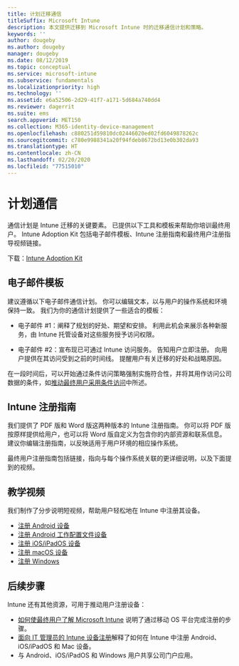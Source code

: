 ```yaml
---
title: 计划迁移通信
titleSuffix: Microsoft Intune
description: 本文提供迁移到 Microsoft Intune 时的迁移通信计划和策略。
keywords: ''
author: dougeby
ms.author: dougeby
manager: dougeby
ms.date: 08/12/2019
ms.topic: conceptual
ms.service: microsoft-intune
ms.subservice: fundamentals
ms.localizationpriority: high
ms.technology: ''
ms.assetid: e6a52506-2d29-41f7-a171-5d684a740dd4
ms.reviewer: dagerrit
ms.suite: ems
search.appverid: MET150
ms.collection: M365-identity-device-management
ms.openlocfilehash: c880251d59810dc02446020ed02fd6049878262c
ms.sourcegitcommit: c780e9988341a20f94fdeb8672bd13e0b302da93
ms.translationtype: HT
ms.contentlocale: zh-CN
ms.lasthandoff: 02/20/2020
ms.locfileid: "77515010"
---
```

# <a name="plan-communications"></a>计划通信

通信计划是 Intune 迁移的关键要素。 已提供以下工具和模板来帮助你培训最终用户。 Intune Adoption Kit 包括电子邮件模板、Intune 注册指南和最终用户注册指导视频链接。  

下载：[Intune Adoption Kit](https://aka.ms/IntuneAdoptionKit)

## <a name="email-templates"></a>电子邮件模板

建议遵循以下电子邮件通信计划。 你可以编辑文本，以与用户的操作系统和环境保持一致。 我们为你的通信计划提供了一些适合的模板：

- 电子邮件 #1：阐释了规划的好处、期望和安排。 利用此机会来展示各种新服务，由 Intune 托管设备对这些服务授予访问权限。

- 电子邮件 #2：宣布现已可通过 Intune 访问服务。 告知用户立即注册。 向用户提供在其访问受到之前的时间线。 提醒用户有关迁移的好处和战略原因。

在一段时间后，可以开始通过条件访问策略强制实施符合性，并将其用作访问公司数据的条件，如[推动最终用户采用条件访问](migration-guide-drive-adoption.md)中所述。

## <a name="intune-enrollment-guide"></a>Intune 注册指南

我们提供了 PDF 版和 Word 版这两种版本的 Intune 注册指南。 你可以将 PDF 版按原样提供给用户，也可以将 Word 版自定义为包含你的内部资源和联系信息。 建议你编辑注册指南，以反映适用于用户环境的相应操作系统。

最终用户注册指南包括链接，指向与每个操作系统关联的更详细说明，以及下面提到的视频。

## <a name="instructional-videos"></a>教学视频

我们制作了分步说明短视频，帮助用户轻松地在 Intune 中注册其设备。

- [注册 Android 设备](https://www.youtube.com/watch?v=k0Q_sGLSx6o&t=1s)
- [注册 Android 工作配置文件设备](https://www.youtube.com/watch?v=9Dl8HsGk4tI&t=3s)
- [注册 iOS/iPadOS 设备](https://www.youtube.com/watch?v=mJyv6YcHi7c)
- [注册 macOS 设备](https://www.youtube.com/watch?v=Pa2pfhwq_yk)
- [注册 Windows](https://www.youtube.com/watch?v=TKQxEckBHiE)

## <a name="next-steps"></a>后续步骤

Intune 还有其他资源，可用于推动用户注册设备：

- [如何使最终用户了解 Microsoft Intune](end-user-educate.md) 说明了通过移动 OS 平台完成注册的步骤。
- [面向 IT 管理员的 Intune 设备注册](../enrollment/device-enrollment.md)解释了如何在 Intune 中注册 Android、iOS/iPadOS 和 Mac 设备。
- 与 Android、iOS/iPadOS 和 Windows 用户共享公司门户应用。

